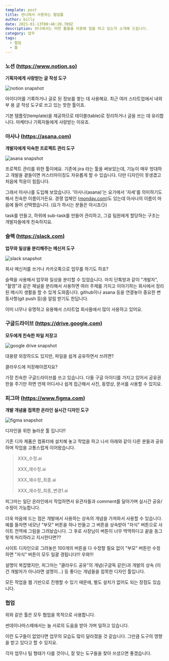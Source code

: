 ```yaml
---
template: post
title: 썬나에서 사용하는 협업툴
author: billy
date: 2021-01-13T00:48:20.709Z
description: 썬나에서는 어떤 툴들을 이용해 일을 하고 있는지 소개해 드립니다.
category: 업무
tags:
  - 협업
  - 툴
---
```


### 노션 [(https://www.notion.so)](https://www.notion.so)

**기획자에게 사랑받는 글 작성 도구**

![notion snapshot](/media/notion.jpg "notion")

아이디어를 기록하거나 글로 된 정보를 쌓는 데 사용해요. 최근 여러 스타트업에서 내외부 용 글 작성 도구로 쓰고 있는 핫한 툴이죠.

기본 템플릿(template)을 제공하므로 테이블(table)로 정리하거나 글을 쓰는 데 유리합니다. 마케터나 기획자들에게 사랑받는 이유죠.
   
### 아사나 [(https://asana.com)](https://asana.com)

**개발자에게 익숙한 프로젝트 관리 도구**

![asana snapshot](/media/asana.jpg "asana")

프로젝트 관리를 위한 툴이에요. 기존에 jira 라는 툴을 써보았는데, 기능이 매우 방대하고 개발을 곁들이면 커스터마이징도 자유롭게 할 수 있습니다. 다만 디자인이 못생겼고 처음에 적응이 힘듭니다.

그래서 아사나를 도입해 보았습니다. '아사나(asana)'는 요가에서 '자세'를 의미하기도 해서 친숙한 이름이거든요. 경쟁 업체인 ([monday.com](http://monday.com))도 있는데 아사나의 이름이 마음에 들어 선택했습니다. (요가 하시는 분들은 아시죠😏)

task를 만들고, 하위에 sub-task를 만들어 관리하고, 그걸 팀원에게 할당하는 구조는 개발자들에게 친숙하지요.
   
### 슬랙 [(https://slack.com)](https://slack.com)

**업무와 일상을 분리해주는 메신저 도구**

![slack snapshot](/media/slack.jpg "slack")

회사 메신저를 쓰거나 카카오톡으로 업무를 하기도 하죠?

슬랙을 사용해서 업무와 일상을 분리할 수 있었습니다. 마치 단톡방과 같이 "개발자", "촬영"과 같은 채널을 분리해서 사용하면 여러 주제를 가지고 이야기하는 회사에서 정리된 메시지 생활을 할 수 있게 도와줍니다. github이나 asana 등을 연결놓아 중요한 변동사항(git push 등)을 알림 받기도 한답니다.

이미 너무나 유명하고 유용해서 스타트업 회사들에서 많이 사용하고 있어요.
   
### 구글드라이브 [(https://drive.google.com)](https://drive.google.com)

**모두에게 친숙한 파일 저장고**

![google drive snapshot](/media/gdrive.jpg "google drive")

대용량 외장하드도 있지만, 파일을 쉽게 공유하면서 쓰려면?

클라우드에 저장해야겠지요?

가장 친숙한 구글드라이브를 쓰고 있습니다. 다들 구글 아이디를 가지고 있어서 공유권한을 주기만 하면 언제 어디서나 쉽게 접근해서 사진, 동영상, 문서를 사용할 수 있지요.
   
### 피그마 [(https://www.figma.com)](https://www.figma.com)

**개발 개념을 접목한 온라인 실시간 디자인 도구**

![figma snapshot](/media/figma.jpg "figma")

디자인을 위한 놀라운 툴 입니다!!

기존 디자 제품은 컴퓨터에 설치해 놓고 작업을 하고 나서 아래와 같이 다른 분들과 공유하며 작업을 고통스럽게 이어왔습니다.

> XXX_수정.ai
>
> XXX_재수정.ai
>
> XXX\_재수정\_최종.ai
>
> XXX\_재수정\_최종_변경1.ai

피그마는 일단 온라인에서 작업하면서 유관자들과 comment를 달아가며 실시간 공유/수정이 가능합니다.

더욱 마음에 드는 점은 개발에서 사용하는 상속의 개념을 가져와서 사용할 수 있습니다. 예를 들자면 네모난 "부모" 버튼을 하나 만들고 그 버튼을 상속받아 "자식" 버튼으로 사이트 전역에 그림을 그려놨습니다. 그 후로 사장님이 버튼이 너무 딱딱하다고 끝을 동그랗게 처리하라고 지시한다면??

사이트 디자인으로 그려놓은 100개의 버튼을 다 수정할 필요 없이 "부모" 버튼만 수정하면 "자식" 버튼이 모두 일괄 경됩니다!!! 우와!!!

설명이 복잡했지만, 피그마는 "클라우드 공유"의 개념(구글독 같은)과 개발의 상속 (이건 개발자가 아니라면 설명이...) 등 좋다는 개념들을 접목한 디자인 툴입니다.

모든 작업을 웹 기반으로 진행할 수 있기 때문에, 별도 설치가 없어도 되는 장점도 있습니다.
   
### 협업

위와 같은 툴은 모두 협업을 목적으로 사용합니다.

썬데이나마스떼에서는 늘 서로의 도움을 받아 가며 일하고 있습니다.

이런 도구들이 없었다면 업무의 모습도 많이 달라졌을 것 같습니다. 그만큼 도구의 영향을 받고 있다고 할 수 있지요.

각자 업무나 팀 형태가 다를 것이니, 잘 맞는 도구들을 찾아 쓰셨으면 좋겠습니다.